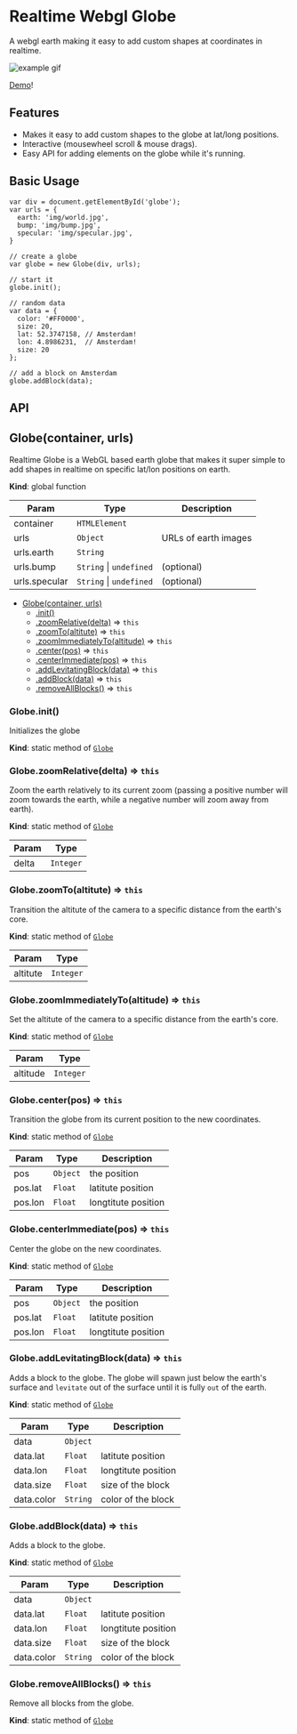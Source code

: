 # Realtime Webgl Globe

A webgl earth making it easy to add custom shapes at coordinates in realtime.

![example gif](http://mikevanrossum.nl/stuff/realtime-webgl-globe/realtime-globe.gif)

[Demo](http://mikevanrossum.nl/stuff/realtime-webgl-globe/example.html)!

## Features

- Makes it easy to add custom shapes to the globe at lat/long positions.
- Interactive (mousewheel scroll & mouse drags).
- Easy API for adding elements on the globe while it's running.

## Basic Usage

    var div = document.getElementById('globe');
    var urls = {
      earth: 'img/world.jpg',
      bump: 'img/bump.jpg',
      specular: 'img/specular.jpg',
    }

    // create a globe
    var globe = new Globe(div, urls);

    // start it
    globe.init();

    // random data
    var data = {
      color: '#FF0000',
      size: 20,
      lat: 52.3747158, // Amsterdam!
      lon: 4.8986231,  // Amsterdam!
      size: 20
    };

    // add a block on Amsterdam
    globe.addBlock(data);

## API

<a name="Globe"></a>
## Globe(container, urls)
Realtime Globe is a WebGL based earth globe that
makes it super simple to add shapes in realtime
on specific lat/lon positions on earth.

**Kind**: global function  

| Param | Type | Description |
| --- | --- | --- |
| container | <code>HTMLElement</code> |  |
| urls | <code>Object</code> | URLs of earth images |
| urls.earth | <code>String</code> |  |
| urls.bump | <code>String</code> &#124; <code>undefined</code> | (optional) |
| urls.specular | <code>String</code> &#124; <code>undefined</code> | (optional) |


* [Globe(container, urls)](#Globe)
  * [.init()](#Globe.init)
  * [.zoomRelative(delta)](#Globe.zoomRelative) ⇒ <code>this</code>
  * [.zoomTo(altitute)](#Globe.zoomTo) ⇒ <code>this</code>
  * [.zoomImmediatelyTo(altitude)](#Globe.zoomImmediatelyTo) ⇒ <code>this</code>
  * [.center(pos)](#Globe.center) ⇒ <code>this</code>
  * [.centerImmediate(pos)](#Globe.centerImmediate) ⇒ <code>this</code>
  * [.addLevitatingBlock(data)](#Globe.addLevitatingBlock) ⇒ <code>this</code>
  * [.addBlock(data)](#Globe.addBlock) ⇒ <code>this</code>
  * [.removeAllBlocks()](#Globe.removeAllBlocks) ⇒ <code>this</code>

<a name="Globe.init"></a>
### Globe.init()
Initializes the globe

**Kind**: static method of <code>[Globe](#Globe)</code>  
<a name="Globe.zoomRelative"></a>
### Globe.zoomRelative(delta) ⇒ <code>this</code>
Zoom the earth relatively to its current zoom
(passing a positive number will zoom towards
the earth, while a negative number will zoom
away from earth).

**Kind**: static method of <code>[Globe](#Globe)</code>  

| Param | Type |
| --- | --- |
| delta | <code>Integer</code> | 

<a name="Globe.zoomTo"></a>
### Globe.zoomTo(altitute) ⇒ <code>this</code>
Transition the altitute of the camera to a
specific distance from the earth's core.

**Kind**: static method of <code>[Globe](#Globe)</code>  

| Param | Type |
| --- | --- |
| altitute | <code>Integer</code> | 

<a name="Globe.zoomImmediatelyTo"></a>
### Globe.zoomImmediatelyTo(altitude) ⇒ <code>this</code>
Set the altitute of the camera to a specific
distance from the earth's core.

**Kind**: static method of <code>[Globe](#Globe)</code>  

| Param | Type |
| --- | --- |
| altitude | <code>Integer</code> | 

<a name="Globe.center"></a>
### Globe.center(pos) ⇒ <code>this</code>
Transition the globe from its current position
to the new coordinates.

**Kind**: static method of <code>[Globe](#Globe)</code>  

| Param | Type | Description |
| --- | --- | --- |
| pos | <code>Object</code> | the position |
| pos.lat | <code>Float</code> | latitute position |
| pos.lon | <code>Float</code> | longtitute position |

<a name="Globe.centerImmediate"></a>
### Globe.centerImmediate(pos) ⇒ <code>this</code>
Center the globe on the new coordinates.

**Kind**: static method of <code>[Globe](#Globe)</code>  

| Param | Type | Description |
| --- | --- | --- |
| pos | <code>Object</code> | the position |
| pos.lat | <code>Float</code> | latitute position |
| pos.lon | <code>Float</code> | longtitute position |

<a name="Globe.addLevitatingBlock"></a>
### Globe.addLevitatingBlock(data) ⇒ <code>this</code>
Adds a block to the globe. The globe will spawn
just below the earth's surface and `levitate`
out of the surface until it is fully `out` of the
earth.

**Kind**: static method of <code>[Globe](#Globe)</code>  

| Param | Type | Description |
| --- | --- | --- |
| data | <code>Object</code> |  |
| data.lat | <code>Float</code> | latitute position |
| data.lon | <code>Float</code> | longtitute position |
| data.size | <code>Float</code> | size of the block |
| data.color | <code>String</code> | color of the block |

<a name="Globe.addBlock"></a>
### Globe.addBlock(data) ⇒ <code>this</code>
Adds a block to the globe.

**Kind**: static method of <code>[Globe](#Globe)</code>  

| Param | Type | Description |
| --- | --- | --- |
| data | <code>Object</code> |  |
| data.lat | <code>Float</code> | latitute position |
| data.lon | <code>Float</code> | longtitute position |
| data.size | <code>Float</code> | size of the block |
| data.color | <code>String</code> | color of the block |

<a name="Globe.removeAllBlocks"></a>
### Globe.removeAllBlocks() ⇒ <code>this</code>
Remove all blocks from the globe.

**Kind**: static method of <code>[Globe](#Globe)</code>  

